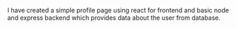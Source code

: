 I have created a simple profile page using react for frontend and basic node and express backend which provides data about the user from database.